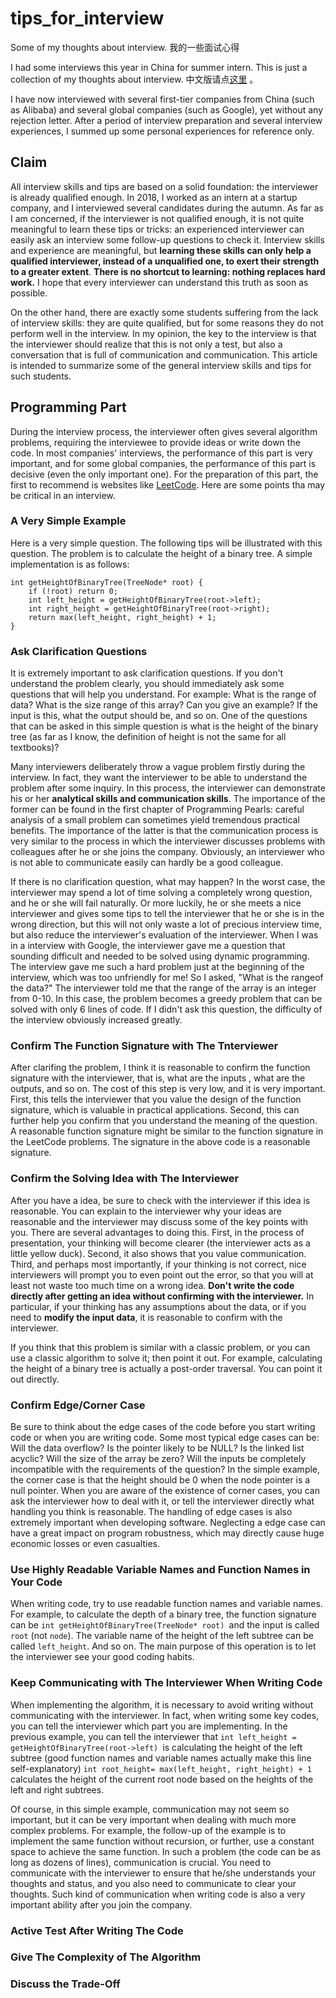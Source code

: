 # tips_for_interview
Some of my thoughts about interview. 我的一些面试心得

I had some interviews this year in China for summer intern. This is just a collection of my thoughts about interview. 中文版请点[这里](https://github.com/conanhujinming/tips_for_interview/blob/master/README-zh_CN.md) 。

I have now interviewed with several first-tier companies from China (such as Alibaba) and several global companies (such as Google), yet without any rejection letter. After a period of interview preparation and several interview experiences, I summed up some personal experiences for reference only.

## Claim

All interview skills and tips are based on a solid foundation: the interviewer is already qualified enough. In 2018, I worked as an intern at a startup company, and I interviewed several candidates during the autumn. As far as I am concerned, if the interviewer is not qualified enough, it is not quite meaningful to learn these tips or tricks: an experienced interviewer can easily ask an interview some follow-up questions to check it. Interview skills and experience are meaningful, but **learning these skills can only help a qualified interviewer, instead of a unqualified one, to exert their strength to a greater extent**. **There is no shortcut to learning: nothing replaces hard work.** I hope that every interviewer can understand this truth as soon as possible.

On the other hand, there are exactly some students suffering from the lack of interview skills: they are quite qualified, but for some reasons they do not perform well in the interview. In my opinion, the key to the interview is that the interviewer should realize that this is not only a test, but also a conversation that is full of communication and communication. This article is intended to summarize some of the general interview skills and tips for such students.

## Programming Part

During the interview process, the interviewer often gives several algorithm problems, requiring the interviewee to provide ideas or write down the code. In most companies' interviews, the performance of this part is very important, and for some global companies, the performance of this part is decisive (even the only important one). For the preparation of this part, the first to recommend is websites like [LeetCode](https://leetcode.com/problemset/algorithms/). Here are some points tha may be critical in an interview.

### A Very Simple Example

Here is a very simple question. The following tips will be illustrated with this question. The problem is to calculate the height of a binary tree. A simple implementation is as follows:

```
int getHeightOfBinaryTree(TreeNode* root) {
    if (!root) return 0;
    int left_height = getHeightOfBinaryTree(root->left);
    int right_height = getHeightOfBinaryTree(root->right);
    return max(left_height, right_height) + 1;
}
```

### Ask Clarification Questions

It is extremely important to ask clarification questions. If you don't understand the problem clearly, you should immediately ask some questions that will help you understand. For example: What is the range of data? What is the size range of this array? Can you give an example? If the input is this, what the output should be, and so on. One of the questions that can be asked in this simple question is what is the height of the binary tree (as far as I know, the definition of height is not the same for all textbooks)?

Many interviewers deliberately throw a vague problem firstly during the interview. In fact, they want the interviewer to be able to understand the problem after some inquiry. In this process, the interviewer can demonstrate his or her **analytical skills and communication skills**. The importance of the former can be found in the first chapter of Programming Pearls: careful analysis of a small problem can sometimes yield
tremendous practical benefits. The importance of the latter is that the communication process is very similar to the process in which the interviewer discusses problems with colleagues after he or she joins the company. Obviously, an interviewer who is not able to communicate easily can hardly be a good colleague.

If there is no clarification question, what may happen? In the worst case, the interviewer may spend a lot of time solving a completely wrong question, and he or she will fail naturally. Or more luckily, he or she meets a nice interviewer and gives some tips to tell the interviewer that he or she is in the wrong direction, but this will not only waste a lot of precious interview time, but also reduce the interviewer's evaluation of the interviewer. When I was in a interview with Google, the interviewer gave me a question that sounding difficult and needed to be solved using dynamic programming. The interview gave me such a hard problem just at the beginning of the interview, which was too unfriendly for me! So I asked, "What is the rangeof the data?" The interviewer told me that the range of the array is an integer from 0-10. In this case, the problem becomes a greedy problem that can be solved with only 6 lines of code. If I didn't ask this question, the difficulty of the interview obviously increased greatly.

### Confirm The Function Signature with The Tnterviewer

After clarifing the problem, I think it is reasonable to confirm the function signature with the interviewer, that is, what are the inputs , what are the outputs, and so on. The cost of this step is very low, and it is very important. First, this tells the interviewer that you value the design of the function signature, which is valuable in practical applications. Second, this can further help you confirm that you understand the meaning of the question. A reasonable function signature might be similar to the function signature in the LeetCode problems. The signature in the above code is a reasonable signature.

### Confirm the Solving Idea with The Interviewer

After you have a idea, be sure to check with the interviewer if this idea is reasonable. You can explain to the interviewer why your ideas are reasonable and the interviewer may discuss some of the key points with you. There are several advantages to doing this. First, in the process of presentation, your thinking will become clearer (the interviewer acts as a little yellow duck). Second, it also shows that you value communication. Third, and perhaps most importantly, if your thinking is not correct, nice interviewers will prompt you to even point out the error, so that you will at least not waste too much time on a wrong idea. **Don't write the code directly after getting an idea without confirming with the interviewer.** In particular, if your thinking has any assumptions about the data, or if you need to **modify the input data**, it is reasonable to confirm with the interviewer.

If you think that this problem is similar with a classic problem, or you can use a classic algorithm to solve it; then point it out. For example, calculating the height of a binary tree is actually a post-order traversal. You can point it out directly.

### Confirm Edge/Corner Case

Be sure to think about the edge cases of the code before you start writing code or when you are writing code. Some most typical edge cases can be: Will the data overflow? Is the pointer likely to be NULL? Is the linked list acyclic? Will the size of the array be zero? Will the inputs be completely incompatible with the requirements of the question? In the simple example, the corner case is that the height should be 0 when the node pointer is a null pointer. When you are aware of the existence of corner cases, you can ask the interviewer how to deal with it, or tell the interviewer directly what handling you think is reasonable. The handling of edge cases is also extremely important when developing software. Neglecting a edge case can have a great impact on program robustness, which may directly cause huge economic losses or even casualties.

### Use Highly Readable Variable Names and Function Names in Your Code

When writing code, try to use readable function names and variable names. For example, to calculate the depth of a binary tree, the function signature can be `int getHeightOfBinaryTree(TreeNode* root) `and the input is called `root` (not `node`). The variable name of the height of the left subtree can be called `left_height`. And so on. The main purpose of this operation is to let the interviewer see your good coding habits.

### Keep Communicating with The Interviewer When Writing Code

When implementing the algorithm, it is necessary to avoid writing without communicating with the interviewer. In fact, when writing some key codes, you can tell the interviewer which part you are implementing. In the previous example, you can tell the interviewer that `int left_height = getHeightOfBinaryTree(root->left) `is calculating the height of the left subtree (good function names and variable names actually make this line self-explanatory) `int root_height= max(left_height, right_height) + 1` calculates the height of the current root node based on the heights of the left and right subtrees.

Of course, in this simple example, communication may not seem so important, but it can be very important when dealing with much more complex problems. For example, the follow-up of the example is to implement the same function without recursion, or further,  use a constant space to achieve the same function. In such a problem (the code can be as long as dozens of lines), communication is crucial. You need to communicate with the interviewer to ensure that he/she understands your thoughts and status, and you also need to communicate to clear your thoughts. Such kind of communication when writing code is also a very important ability after you join the company.

### Active Test After Writing The Code

### Give The Complexity of The Algorithm

### Discuss the Trade-Off



